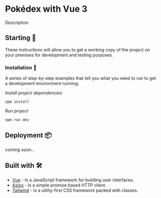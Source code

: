 # Pokédex with Vue 3

Description

## Starting 🚀

These instructions will allow you to get a working copy of the project on your premises for development and testing purposes.

### Installation 🔧

A series of step-by-step examples that tell you what you need to run to get a development environment running.

_Install project dependencies_

```
npm install
```

_Run project_

```
npm run dev
```

## Deployment 📦

_coming soon..._

## Built with 🛠️

* [Vue](https://vuejs.org/) -  Is a JavaScript framework for building user interfaces.
* [Axios](https://maven.apache.org/) -  Is a simple promise based HTTP client.
* [Tailwind](https://rometools.github.io/rome/) - Is a utility-first CSS framework packed with classes.
